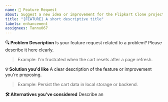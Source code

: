 ```yaml
---
name: 🚀 Feature Request
about: Suggest a new idea or improvement for the Flipkart Clone project
title: "[FEATURE] A short descriptive title"
labels: enhancement
assignees: Tannu067
---
```


**🔍 Problem Description**
Is your feature request related to a problem? Please describe it here clearly.
> Example: I'm frustrated when the cart resets after a page refresh.

**💡 Solution you'd like**
A clear description of the feature or improvement you're proposing.
> Example: Persist the cart data in local storage or backend.

**🛠️ Alternatives you've considered**
Describe an

